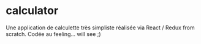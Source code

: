 # calculator

Une application de calculette très simpliste réalisée via React / Redux from scratch.
Codée au feeling... will see ;)
